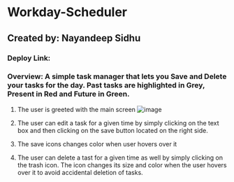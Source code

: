 # Workday-Scheduler
## Created by: Nayandeep Sidhu 
### Deploy Link: 
### Overview: A simple task manager that lets you Save and Delete your tasks for the day. Past tasks are highlighted in Grey, Present in Red and Future in Green. 

1) The user is greeted with the main screen 
![image](https://user-images.githubusercontent.com/79432326/119249624-0207f180-bb68-11eb-90d5-b576a6a7868d.png)

2) The user can edit a task for a given time by simply clicking on the text box and then clicking on the save button located on the right side. 
3) The save icons changes color when user hovers over it 
4) The user can delete a tast for a given time as well by simply clicking on the trash icon. The icon changes its size and color when the user hovers over it to avoid accidental deletion of tasks. 
